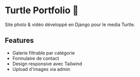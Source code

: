 # Turtle Portfolio 🐢

Site photo & vidéo développé en Django pour le media Turtle.

## Features

- Galerie filtrable par catégorie
- Formulaire de contact
- Design responsive avec Tailwind
- Upload d'images via admin
